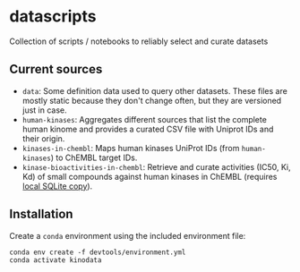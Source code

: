 # datascripts

Collection of scripts / notebooks to reliably select and curate datasets

## Current sources

- `data`: Some definition data used to query other datasets. These files are mostly static because they don't change often, but they are versioned just in case.
- `human-kinases`: Aggregates different sources that list the complete human kinome and provides a curated CSV file with Uniprot IDs and their origin.
- `kinases-in-chembl`: Maps human kinases UniProt IDs (from `human-kinases`) to ChEMBL target IDs.
- `kinase-bioactivities-in-chembl`: Retrieve and curate activities (IC50, Ki, Kd) of small compounds against human kinases in ChEMBL (requires [local SQLite copy](ftp://ftp.ebi.ac.uk/pub/databases/chembl/ChEMBLdb/releases/)).

## Installation

Create a `conda` environment using the included environment file:

```
conda env create -f devtools/environment.yml
conda activate kinodata
```
